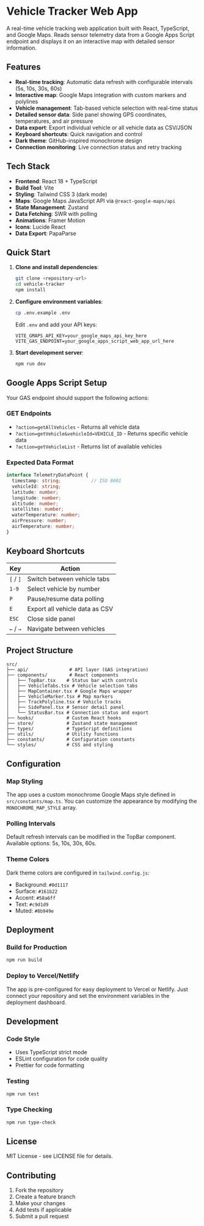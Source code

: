 # Vehicle Tracker Web App

A real-time vehicle tracking web application built with React, TypeScript, and Google Maps. Reads sensor telemetry data from a Google Apps Script endpoint and displays it on an interactive map with detailed sensor information.

## Features

- **Real-time tracking**: Automatic data refresh with configurable intervals (5s, 10s, 30s, 60s)
- **Interactive map**: Google Maps integration with custom markers and polylines
- **Vehicle management**: Tab-based vehicle selection with real-time status
- **Detailed sensor data**: Side panel showing GPS coordinates, temperatures, and air pressure
- **Data export**: Export individual vehicle or all vehicle data as CSV/JSON
- **Keyboard shortcuts**: Quick navigation and control
- **Dark theme**: GitHub-inspired monochrome design
- **Connection monitoring**: Live connection status and retry tracking

## Tech Stack

- **Frontend**: React 18 + TypeScript
- **Build Tool**: Vite
- **Styling**: Tailwind CSS 3 (dark mode)
- **Maps**: Google Maps JavaScript API via `@react-google-maps/api`
- **State Management**: Zustand
- **Data Fetching**: SWR with polling
- **Animations**: Framer Motion
- **Icons**: Lucide React
- **Data Export**: PapaParse

## Quick Start

1. **Clone and install dependencies**:
   ```bash
   git clone <repository-url>
   cd vehicle-tracker
   npm install
   ```

2. **Configure environment variables**:
   ```bash
   cp .env.example .env
   ```
   Edit `.env` and add your API keys:
   ```
   VITE_GMAPS_API_KEY=your_google_maps_api_key_here
   VITE_GAS_ENDPOINT=your_google_apps_script_web_app_url_here
   ```

3. **Start development server**:
   ```bash
   npm run dev
   ```

## Google Apps Script Setup

Your GAS endpoint should support the following actions:

### GET Endpoints

- `?action=getAllVehicles` - Returns all vehicle data
- `?action=getVehicle&vehicleId=VEHICLE_ID` - Returns specific vehicle data
- `?action=getVehicleList` - Returns list of available vehicles

### Expected Data Format

```typescript
interface TelemetryDataPoint {
  timestamp: string;           // ISO 8601
  vehicleId: string;
  latitude: number;
  longitude: number;
  altitude: number;
  satellites: number;
  waterTemperature: number;
  airPressure: number;
  airTemperature: number;
}
```

## Keyboard Shortcuts

| Key | Action |
|-----|--------|
| `[` / `]` | Switch between vehicle tabs |
| `1-9` | Select vehicle by number |
| `P` | Pause/resume data polling |
| `E` | Export all vehicle data as CSV |
| `ESC` | Close side panel |
| `←` / `→` | Navigate between vehicles |

## Project Structure

```
src/
├── api/               # API layer (GAS integration)
├── components/        # React components
│   ├── TopBar.tsx    # Status bar with controls
│   ├── VehicleTabs.tsx # Vehicle selection tabs
│   ├── MapContainer.tsx # Google Maps wrapper
│   ├── VehicleMarker.tsx # Map markers
│   ├── TrackPolyline.tsx # Vehicle tracks
│   ├── SidePanel.tsx # Sensor detail panel
│   └── StatusBar.tsx # Connection status and export
├── hooks/            # Custom React hooks
├── store/            # Zustand state management
├── types/            # TypeScript definitions
├── utils/            # Utility functions
├── constants/        # Configuration constants
└── styles/           # CSS and styling
```

## Configuration

### Map Styling
The app uses a custom monochrome Google Maps style defined in `src/constants/map.ts`. You can customize the appearance by modifying the `MONOCHROME_MAP_STYLE` array.

### Polling Intervals
Default refresh intervals can be modified in the TopBar component. Available options: 5s, 10s, 30s, 60s.

### Theme Colors
Dark theme colors are configured in `tailwind.config.js`:
- Background: `#0d1117`
- Surface: `#161b22`  
- Accent: `#58a6ff`
- Text: `#c9d1d9`
- Muted: `#8b949e`

## Deployment

### Build for Production
```bash
npm run build
```

### Deploy to Vercel/Netlify
The app is pre-configured for easy deployment to Vercel or Netlify. Just connect your repository and set the environment variables in the deployment dashboard.

## Development

### Code Style
- Uses TypeScript strict mode
- ESLint configuration for code quality
- Prettier for code formatting

### Testing
```bash
npm run test
```

### Type Checking
```bash
npm run type-check
```

## License

MIT License - see LICENSE file for details.

## Contributing

1. Fork the repository
2. Create a feature branch
3. Make your changes
4. Add tests if applicable
5. Submit a pull request